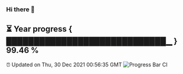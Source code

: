 ### Hi there 👋
⏳ Year progress { █████████████████████████████▁ } 99.46 %
---
⏰ Updated on Thu, 30 Dec 2021 00:56:35 GMT
![Progress Bar CI](https://github.com/liununu/liununu/workflows/Progress%20Bar%20CI/badge.svg)
